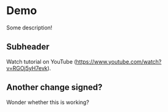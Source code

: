 # Demo

Some description!

## Subheader

Watch tutorial on YouTube (https://www.youtube.com/watch?v=RGOj5yH7evk).

## Another change signed?

Wonder whether this is working?